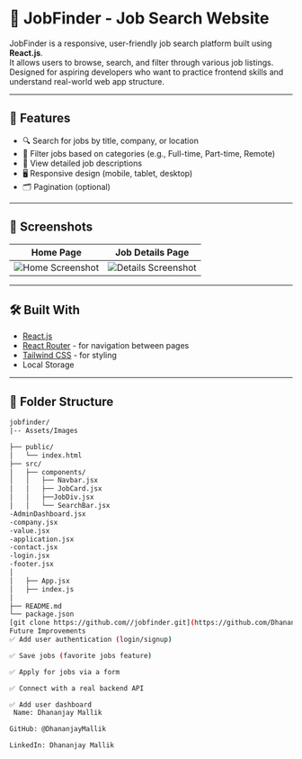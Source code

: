# 💼 JobFinder - Job Search Website

JobFinder is a responsive, user-friendly job search platform built using **React.js**.  
It allows users to browse, search, and filter through various job listings.  
Designed for aspiring developers who want to practice frontend skills and understand real-world web app structure.

---

## 🚀 Features

- 🔍 Search for jobs by title, company, or location
- 🎯 Filter jobs based on categories (e.g., Full-time, Part-time, Remote)
- 🏢 View detailed job descriptions
- 🖥️ Responsive design (mobile, tablet, desktop)
- 🗂️ Pagination (optional)

---

## 📸 Screenshots

| Home Page | Job Details Page |
|:---------:|:----------------:|
| ![Home Screenshot](link_to_homepage_screenshot) | ![Details Screenshot](link_to_details_screenshot) |

---

## 🛠️ Built With

- [React.js](https://reactjs.org/)
- [React Router](https://reactrouter.com/) - for navigation between pages
- [Tailwind CSS](https://tailwindcss.com/) - for styling
- Local Storage

---

## 📂 Folder Structure

```bash
jobfinder/
|-- Assets/Images

├── public/
│   └── index.html
├── src/
│   ├── components/
│   │   ├── Navbar.jsx
│   │   ├── JobCard.jsx
│   │   ├──JobDiv.jsx
│   │   └── SearchBar.jsx
-AdminDashboard.jsx
-company.jsx
-value.jsx
-application.jsx
-contact.jsx
-login.jsx
-footer.jsx
│
│   ├── App.jsx
│   ├── index.js
│  
├── README.md
└── package.json
[git clone https://github.com//jobfinder.git](https://github.com/DhananjayMallik/Job-Listing-Website/edit/main/README.md)
Future Improvements
✅ Add user authentication (login/signup)

✅ Save jobs (favorite jobs feature)

✅ Apply for jobs via a form

✅ Connect with a real backend API

✅ Add user dashboard
 Name: Dhananjay Mallik

GitHub: @DhananjayMallik

LinkedIn: Dhananjay Mallik

